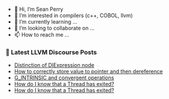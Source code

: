 - 👋 Hi, I’m Sean Perry
- 👀 I’m interested in compilers (c++, COBOL, llvm)
- 🌱 I’m currently learning ...
- 💞️ I’m looking to collaborate on ...
- 📫 How to reach me ...

<!---
s66perry/s66perry is a ✨ special ✨ repository because its `README.md` (this file) appears on your GitHub profile.
You can click the Preview link to take a look at your changes.
--->
### 📕 Latest LLVM Discourse Posts

<!-- DISCOURSE-LLVM:START -->
- [Distinction of DIExpression node](https://discourse.llvm.org/t/distinction-of-diexpression-node/71747#post_5)
- [How to correctly store value to pointer and then dereference](https://discourse.llvm.org/t/how-to-correctly-store-value-to-pointer-and-then-dereference/71780#post_2)
- [G_INTRINSIC and convergent operations](https://discourse.llvm.org/t/g-intrinsic-and-convergent-operations/71768#post_2)
- [How do I know that a Thread has exited?](https://discourse.llvm.org/t/how-do-i-know-that-a-thread-has-exited/71781#post_2)
- [How do I know that a Thread has exited?](https://discourse.llvm.org/t/how-do-i-know-that-a-thread-has-exited/71781#post_1)
<!-- DISCOURSE-LLVM:END -->
